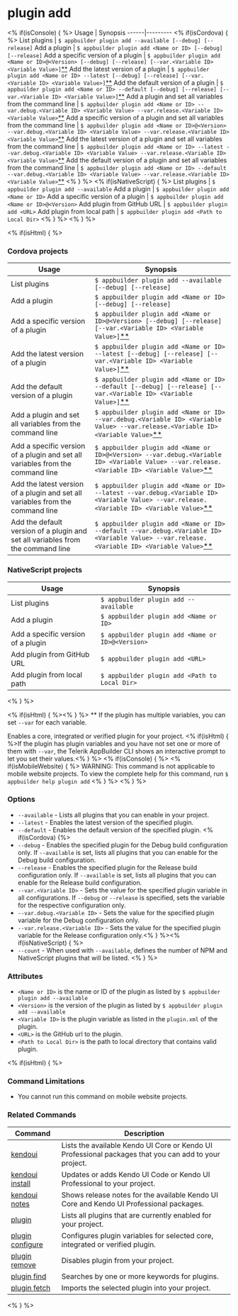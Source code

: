 plugin add
==========

<% if(isConsole) { %>
Usage | Synopsis
------|--------- <% if(isCordova) { %>
List plugins | `$ appbuilder plugin add --available [--debug] [--release]`
Add a plugin | `$ appbuilder plugin add <Name or ID> [--debug] [--release]`
Add a specific version of a plugin | `$ appbuilder plugin add <Name or ID>@<Version> [--debug] [--release] [--var.<Variable ID> <Variable Value>]`[\*\*](#note)
Add the latest version of a plugin | `$ appbuilder plugin add <Name or ID> --latest [--debug] [--release] [--var.<Variable ID> <Variable Value>]`[\*\*](#note)
Add the default version of a plugin | `$ appbuilder plugin add <Name or ID> --default [--debug] [--release] [--var.<Variable ID> <Variable Value>]`[\*\*](#note)
Add a plugin and set all variables from the command line | `$ appbuilder plugin add <Name or ID> --var.debug.<Variable ID> <Variable Value> --var.release.<Variable ID> <Variable Value>`[\*\*](#note)
Add a specific version of a plugin and set all variables from the command line | `$ appbuilder plugin add <Name or ID>@<Version> --var.debug.<Variable ID> <Variable Value> --var.release.<Variable ID> <Variable Value>`[\*\*](#note)
Add the latest version of a plugin and set all variables from the command line | `$ appbuilder plugin add <Name or ID> --latest --var.debug.<Variable ID> <Variable Value> --var.release.<Variable ID> <Variable Value>`[\*\*](#note)
Add the default version of a plugin and set all variables from the command line | `$ appbuilder plugin add <Name or ID> --default --var.debug.<Variable ID> <Variable Value> --var.release.<Variable ID> <Variable Value>`[\*\*](#note) <% } %> <% if(isNativeScript) { %>
List plugins | `$ appbuilder plugin add --available`
Add a plugin | `$ appbuilder plugin add <Name or ID>`
Add a specific version of a plugin | `$ appbuilder plugin add <Name or ID>@<Version>`
Add plugin from GitHub URL | `$ appbuilder plugin add <URL>`
Add plugin from local path | `$ appbuilder plugin add <Path to Local Dir>` <% } %> <% } %>

<% if(isHtml) { %>

### Cordova projects
Usage | Synopsis
------|---------
List plugins | `$ appbuilder plugin add --available [--debug] [--release]`
Add a plugin | `$ appbuilder plugin add <Name or ID> [--debug] [--release]`
Add a specific version of a plugin | `$ appbuilder plugin add <Name or ID>@<Version> [--debug] [--release] [--var.<Variable ID> <Variable Value>]`[\*\*](#note)
Add the latest version of a plugin | `$ appbuilder plugin add <Name or ID> --latest [--debug] [--release] [--var.<Variable ID> <Variable Value>]`[\*\*](#note)
Add the default version of a plugin | `$ appbuilder plugin add <Name or ID> --default [--debug] [--release] [--var.<Variable ID> <Variable Value>]`[\*\*](#note)
Add a plugin and set all variables from the command line | `$ appbuilder plugin add <Name or ID> --var.debug.<Variable ID> <Variable Value> --var.release.<Variable ID> <Variable Value>`[\*\*](#note)
Add a specific version of a plugin and set all variables from the command line | `$ appbuilder plugin add <Name or ID>@<Version> --var.debug.<Variable ID> <Variable Value> --var.release.<Variable ID> <Variable Value>`[\*\*](#note)
Add the latest version of a plugin and set all variables from the command line | `$ appbuilder plugin add <Name or ID> --latest --var.debug.<Variable ID> <Variable Value> --var.release.<Variable ID> <Variable Value>`[\*\*](#note)
Add the default version of a plugin and set all variables from the command line | `$ appbuilder plugin add <Name or ID> --default --var.debug.<Variable ID> <Variable Value> --var.release.<Variable ID> <Variable Value>`[\*\*](#note)

### NativeScript projects
Usage | Synopsis
------|---------
List plugins | `$ appbuilder plugin add --available`
Add a plugin | `$ appbuilder plugin add <Name or ID>`
Add a specific version of a plugin | `$ appbuilder plugin add <Name or ID>@<Version>`
Add plugin from GitHub URL | `$ appbuilder plugin add <URL>`
Add plugin from local path | `$ appbuilder plugin add <Path to Local Dir>`

<% } %>

<% if(isHtml) { %><a id="note"></a><% } %>
\*\* If the plugin has multiple variables, you can set `--var` for each variable.

Enables a core, integrated or verified plugin for your project. <% if(isHtml) { %>If the plugin has plugin variables and you have not set one or more of them with `--var`, the Telerik AppBuilder CLI shows an interactive prompt to let you set their values.<% } %>
<% if(isConsole) { %>
<% if(isMobileWebsite) { %>
WARNING: This command is not applicable to mobile website projects. To view the complete help for this command, run `$ appbuilder help plugin add`
<% } %>
<% } %>

### Options
* `--available` - Lists all plugins that you can enable in your project.
* `--latest` - Enables the latest version of the specified plugin.
* `--default` - Enables the default version of the specified plugin. <% if(isCordova) {%>
* `--debug` - Enables the specified plugin for the Debug build configuration only. If `--available` is set, lists all plugins that you can enable for the Debug build configuration.
* `--release` - Enables the specified plugin for the Release build configuration only. If `--available` is set, lists all plugins that you can enable for the Release build configuration.
* `--var.<Variable ID>` - Sets the value for the specified plugin variable in all configurations. If `--debug` or `--release` is specified, sets the variable for the respective configuration only.
* `--var.debug.<Variable ID>` - Sets the value for the specified plugin variable for the Debug configuration only.
* `--var.release.<Variable ID>` - Sets the value for the specified plugin variable for the Release configuration only.<% } %><% if(isNativeScript) { %>
* `--count` - When used with `--available`, defines the number of NPM and NativeScript plugins that will be listed. <% } %>

### Attributes
* `<Name or ID>` is the name or ID of the plugin as listed by `$ appbuilder plugin add --available`
* `<Version>` is the version of the plugin as listed by `$ appbuilder plugin add --available`
* `<Variable ID>` is the plugin variable as listed in the `plugin.xml` of the plugin.
* `<URL>` is the GitHub url to the plugin.
* `<Path to Local Dir>` is the path to local directory that contains valid plugin.

<% if(isHtml) { %>
### Command Limitations

* You cannot run this command on mobile website projects.

### Related Commands

Command | Description
----------|----------
[kendoui](kendoui.html) | Lists the available Kendo UI Core or Kendo UI Professional packages that you can add to your project.
[kendoui install](kendoui-install.html) | Updates or adds Kendo UI Code or Kendo UI Professional to your project.
[kendoui notes](kendoui-notes.html) | Shows release notes for the available Kendo UI Core and Kendo UI Professional packages.
[plugin](plugin.html) | Lists all plugins that are currently enabled for your project.
[plugin configure](plugin-configure.html) | Configures plugin variables for selected core, integrated or verified plugin.
[plugin remove](plugin-remove.html) | Disables plugin from your project.
[plugin find](plugin-find.html) | Searches by one or more keywords for plugins.
[plugin fetch](plugin-fetch.html) | Imports the selected plugin into your project.
<% } %>
